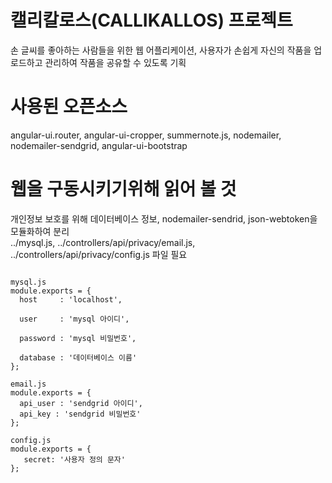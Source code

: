 # 캘리칼로스(CALLIKALLOS) 프로젝트
손 글씨를 좋아하는 사람들을 위한 웹 어플리케이션, 사용자가 손쉽게 자신의 작품을 업로드하고 관리하여 작품을 공유할 수 있도록 기획

# 사용된 오픈소스
angular-ui.router, angular-ui-cropper, summernote.js, nodemailer, nodemailer-sendgrid, angular-ui-bootstrap

# 웹을 구동시키기위해 읽어 볼 것
개인정보 보호를 위해 데이터베이스 정보, nodemailer-sendrid, json-webtoken을 모듈화하여 분리<br>
../mysql.js, ../controllers/api/privacy/email.js, ../controllers/api/privacy/config.js 파일 필요

<pre><code>
mysql.js
module.exports = {
  host     : 'localhost',<br>
  user     : 'mysql 아이디',<br>
  password : 'mysql 비밀번호',<br>
  database : '데이터베이스 이름'
};

email.js
module.exports = {
  api_user : 'sendgrid 아이디',
  api_key : 'sendgrid 비밀번호'
};

config.js
module.exports = {
   secret: '사용자 정의 문자'
};
</code></pre>
